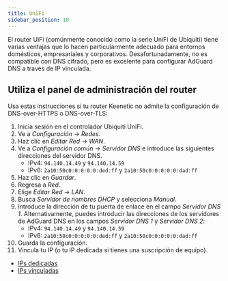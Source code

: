 ```yaml
---
title: UniFi
sidebar_position: 10
---
```


El router UiFi (comúnmente conocido como la serie UniFi de Ubiquiti) tiene varias ventajas que lo hacen particularmente adecuado para entornos domésticos, empresariales y corporativos. Desafortunadamente, no es compatible con DNS cifrado, pero es excelente para configurar AdGuard DNS a través de IP vinculada.

## Utiliza el panel de administración del router

Usa estas instrucciones si tu router Keenetic no admite la configuración de DNS-over-HTTPS o DNS-over-TLS:

1. Inicia sesión en el controlador Ubiquiti UniFi.
2. Ve a _Configuración_ → _Redes_.
3. Haz clic en _Editar Red_ → _WAN_.
4. Ve a _Configuración común_ → _Servidor DNS_ e introduce las siguientes direcciones del servidor DNS.
   - IPv4: `94.140.14.49` y `94.140.14.59`
   - IPv6: `2a10:50c0:0:0:0:0:ded:ff` y `2a10:50c0:0:0:0:0:dad:ff`
5. Haz clic en _Guardar_.
6. Regresa a _Red_.
7. Elige _Editar Red_ → _LAN_.
8. Busca _Servidor de nombres DHCP_ y selecciona _Manual_.
9. Introduce la dirección de tu puerta de enlace en el campo _Servidor DNS 1_. Alternativamente, puedes introducir las direcciones de los servidores de AdGuard DNS en los campos _Servidor DNS 1_ y _Servidor DNS 2_:
   - IPv4: `94.140.14.49` y `94.140.14.59`
   - IPv6: `2a10:50c0:0:0:0:0:ded:ff` y `2a10:50c0:0:0:0:0:dad:ff`
10. Guarda la configuración.
11. Vincula tu IP (o tu IP dedicada si tienes una suscripción de equipo).

- [IPs dedicadas](private-dns/connect-devices/other-options/dedicated-ip.md)
- [IPs vinculadas](private-dns/connect-devices/other-options/linked-ip.md)
